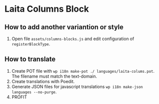 # Laita Columns Block

## How to add another variantion or style

1. Open file `assets/columns-blocks.js` and edit configuration of `registerBlockType`.

## How to translate

1. Create POT file with `wp i18n make-pot ./ languages/laita-colums.pot`. The filename must match the text-domain.
2. Create translations with Poedit.
3. Generate JSON files for javascript translations `wp i18n make-json languages --no-purge`.
4. PROFIT